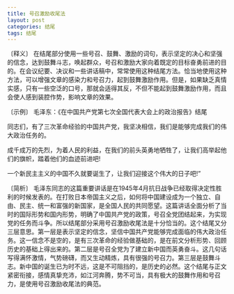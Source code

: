 ```yaml
---
title: 号召激励收尾法
layout: post
categories: 结尾
tags: 结尾
---
```


〔释义〕 在结尾部分使用一些号召、鼓舞、激励的词句，表示坚定的决心和坚强的信念，达到鼓舞斗志，唤起群众，号召和激励大家向着既定的目标奋勇前进的目的。在会议纪要、决议和一些讲话稿中，常常使用这种结尾方法。恰当地使用这种方法，可以增强文章的感染力和号召力，起到鼓舞激励作用。但是，如果缺乏真情实感，只有一些空泛的口号，那就会适得其反，不但不能起到鼓舞激励作用，而且会使人感到装腔作势，影响文章的效果。

〔示例〕 毛泽东：《在中国共产党第七次全国代表大会上的政治报告》结尾

同志们，有了三次革命经验的中国共产党，我坚决相信，我们是能够完成我们的伟大政治任务的。

成千成万的先烈，为着人民的利益，在我们的前头英勇地牺牲了，让我们高举起他们的旗帜，踏着他们的血迹前进吧!

一个新民主主义的中国不久就要诞生了，让我们迎接这个伟大的日子吧!”

〔简析〕 毛泽东同志的这篇重要讲话是在1945年4月抗日战争已经取得决定性胜利的时候发表的。在打败日本帝国主义之后，如何将中国建设成为一个独立、自由、民主、统一和富强的新国家，是全国人民的共同愿望。这篇讲话全面分析了当时的国际形势和国内形势，明确了中国共产党的政策，号召全党团结起来，为实现党的任务而斗争。所以结尾部分采用号召激励收尾法是十分恰当的。这个结尾又分三层意思。第一层是表示坚定的信念，坚信中国共产党能够完成面临的伟大政治任务。这一信念不是空的，是有三次革命的经验做基础的，是在前文分析形势、回顾历史的基础上得出来的。第二层是号召全党为了建立新中国而英勇奋斗。这几句话写得满怀激情，气势磅礴，而又生动精炼，具有很强的号召力。第三层是鼓舞斗志。新中国的诞生已为时不远，这是不可阻挡的，是历史的必然。这个结尾与正文紧密衔接，感情真挚充沛，如江河奔腾，势不可当，具有极大的鼓舞作用和号召力，是使用号召激励收尾法的典范。 
